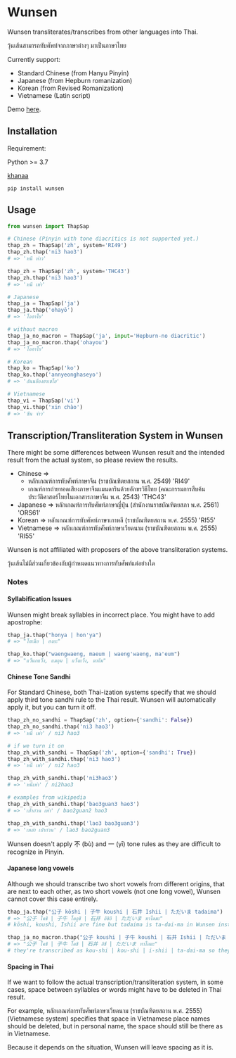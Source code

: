 # Wunsen

Wunsen transliterates/transcribes from other languages into Thai.

วุ้นเส้นสามารถทับศัพท์จากภาษาต่างๆ มาเป็นภาษาไทย

Currently support:

- Standard Chinese (from Hanyu Pinyin)
- Japanese (from Hepburn romanization)
- Korean (from Revised Romanization)
- Vietnamese (Latin script)

Demo [here](https://wunsen.herokuapp.com/).

## Installation

Requirement:

Python >= 3.7

[khanaa](https://github.com/cakimpei/khanaa)

```
pip install wunsen
```

## Usage

```python
from wunsen import ThapSap

# Chinese (Pinyin with tone diacritics is not supported yet.)
thap_zh = ThapSap('zh', system='RI49')
thap_zh.thap('ni3 hao3')
# => 'หนี ห่าว'

thap_zh = ThapSap('zh', system='THC43')
thap_zh.thap('ni3 hao3')
# => 'หนี เห่า'

# Japanese
thap_ja = ThapSap('ja')
thap_ja.thap('ohayō')
# => 'โอฮาโย'

# without macron
thap_ja_no_macron = ThapSap('ja', input='Hepburn-no diacritic')
thap_ja_no_macron.thap('ohayou')
# => 'โอฮาโย'

# Korean
thap_ko = ThapSap('ko')
thap_ko.thap('annyeonghaseyo')
# => 'อันนย็องฮาเซโย'

# Vietnamese
thap_vi = ThapSap('vi')
thap_vi.thap('xin chào')
# => 'ซีน จ่าว'
```

## Transcription/Transliteration System in Wunsen

There might be some differences between Wunsen result and the intended result from the actual system, so please review the results.

- Chinese =>
    - หลักเกณฑ์การทับศัพท์ภาษาจีน (ราชบัณฑิตยสถาน พ.ศ. 2549) 'RI49'
    - เกณฑ์การถ่ายทอดเสียงภาษาจีนแมนดารินด้วยอักขรวิธีไทย (คณะกรรมการสืบค้นประวัติศาสตร์ไทยในเอกสารภาษาจีน พ.ศ. 2543) 'THC43'
- Japanese => หลักเกณฑ์การทับศัพท์ภาษาญี่ปุ่น (สำนักงานราชบัณฑิตยสภา พ.ศ. 2561) 'ORS61'
- Korean => หลักเกณฑ์การทับศัพท์ภาษาเกาหลี (ราชบัณฑิตยสถาน พ.ศ. 2555) 'RI55'
- Vietnamese => หลักเกณฑ์การทับศัพท์ภาษาเวียดนาม (ราชบัณฑิตยสถาน พ.ศ. 2555) 'RI55'

Wunsen is not affiliated with proposers of the above transliteration systems.

วุ้นเส้นไม่มีส่วนเกี่ยวข้องกับผู้กำหนดแนวทางการทับศัพท์แต่อย่างใด

### Notes

#### Syllabification Issues

Wunsen might break syllables in incorrect place. You might have to add apostrophe:

```python
thap_ja.thap("honya | hon'ya")
# => "โฮเนีย | ฮงยะ"

thap_ko.thap("waengwaeng, maeum | waeng'waeng, ma'eum")
# => "แว็นกแว็ง, แมอุม | แว็งแว็ง, มาอึม"
```

#### Chinese Tone Sandhi

For Standard Chinese, both Thai-ization systems specify that we should apply third tone sandhi rule to the Thai result. Wunsen will automatically apply it, but you can turn it off.

```python
thap_zh_no_sandhi = ThapSap('zh', option={'sandhi': False})
thap_zh_no_sandhi.thap('ni3 hao3')
# => 'หนี่ เห่า' / ni3 hao3

# if we turn it on
thap_zh_with_sandhi = ThapSap('zh', option={'sandhi': True})
thap_zh_with_sandhi.thap('ni3 hao3')
# => 'หนี เห่า' / ni2 hao3

thap_zh_with_sandhi.thap('ni3hao3')
# => 'หนีเห่า' / ni2hao3

# examples from wikipedia
thap_zh_with_sandhi.thap('bao3guan3 hao3')
# => 'เป๋าก๋วน เห่า' / bao2guan2 hao3

thap_zh_with_sandhi.thap('lao3 bao3guan3')
# => 'เหล่า เป๋าก่วน' / lao3 bao2guan3
```

Wunsen doesn't apply 不 (bù) and 一 (yī) tone rules as they are difficult to recognize in Pinyin.

#### Japanese long vowels

Although we should transcribe two short vowels from different origins, that are next to each other, as two short vowels (not one long vowel), Wunsen cannot cover this case entirely.

```python
thap_ja.thap("公子 kōshi | 子牛 koushi | 石井 Ishii | ただいま tadaima")
# => "公子 โคชิ | 子牛 โคอูชิ | 石井 อิชิอิ | ただいま ทาไดมะ"
# kōshi, koushi, Ishii are fine but tadaima is ta-dai-ma in Wunsen instead of ta-da-i-ma

thap_ja_no_macron.thap("公子 koushi | 子牛 koushi | 石井 Ishii | ただいま tadaima")
# => "公子 โคชิ | 子牛 โคชิ | 石井 อิชี | ただいま ทาไดมะ"
# they're transcribed as kou-shi | kou-shi | i-shii | ta-dai-ma so they're incorrect except 公子
```

#### Spacing in Thai

If we want to follow the actual transcription/transliteration system, in some cases, space between syllables or words might have to be deleted in Thai result.

For example, หลักเกณฑ์การทับศัพท์ภาษาเวียดนาม (ราชบัณฑิตยสถาน พ.ศ. 2555) (Vietnamese system) specifies that space in Vietnamese place names should be deleted, but in personal name, the space should still be there as in Vietnamese.

Because it depends on the situation, Wunsen will leave spacing as it is.
